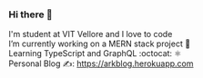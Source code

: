 ### Hi there 👋
I'm student at VIT Vellore and I love to code </br>
I’m currently working on a MERN stack project 🚀  </br>
Learning TypeScript and GraphQL :octocat: ⚛︎</br>
Personal Blog ✍️: https://arkblog.herokuapp.com 
<!--
**Arkaraj/Arkaraj** is a ✨ _special_ ✨ repository because its `README.md` (this file) appears on your GitHub profile.

Here are some ideas to get you started:

- 🔭 I’m currently working on ...
- 🌱 I’m currently learning ...
- 👯 I’m looking to collaborate on ...
- 🤔 I’m looking for help with ...
- 💬 Ask me about ...
- 📫 How to reach me: ...
- 😄 Pronouns: ...
- ⚡ Fun fact: ...
-->
